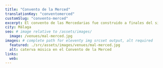 ```yaml
---
title: "Convento de la Merced"
translationKey: "conventomerced"
customSlug: "convento-merced"
excerpt: El convento de las Mercedarias fue construido a finales del siglo XIX. El interior de la iglesia es de una extraordinaria belleza. Se ubica en la calle Cruz del Molinillo, al norte del centro histórico.
city: Málaga
seo: # image relative to /assets/images/
  image: /venues/mal-merced.jpg
images: # complete path for eleventy img srcset output, alt required
  featured: ./src/assets/images/venues/mal-merced.jpg
  alt: caterva música en el Convento de la Merced
links:
  web:
---
```

